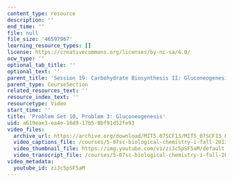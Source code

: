 ```yaml
---
content_type: resource
description: ''
end_time: ''
file: null
file_size: '46597967'
learning_resource_types: []
license: https://creativecommons.org/licenses/by-nc-sa/4.0/
ocw_type: ''
optional_tab_title: ''
optional_text: ''
parent_title: 'Session 19: Carbohydrate Biosynthesis II: Gluconeogenesis'
parent_type: CourseSection
related_resources_text: ''
resource_index_text: ''
resourcetype: Video
start_time: ''
title: 'Problem Set 10, Problem 3: Gluconeogenesis'
uid: a619eae3-ea4e-16d9-17b5-0bf91d52fe93
video_files:
  archive_url: https://archive.org/download/MIT5.07SCF13/MIT5_07SCF13_Pset10_Q3_300k.mp4
  video_captions_file: /courses/5-07sc-biological-chemistry-i-fall-2013/1556f5d2d32b52149b5a366e02531c05_ziJc5pSF5aM.vtt
  video_thumbnail_file: https://img.youtube.com/vi/ziJc5pSF5aM/default.jpg
  video_transcript_file: /courses/5-07sc-biological-chemistry-i-fall-2013/f65ad40bcb4a04e792826047c295b82e_ziJc5pSF5aM.pdf
video_metadata:
  youtube_id: ziJc5pSF5aM
---
```

